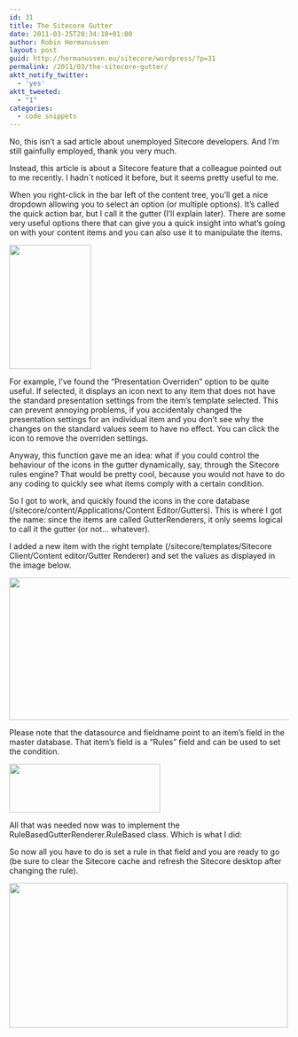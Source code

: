 ```yaml
---
id: 31
title: The Sitecore Gutter
date: 2011-03-25T20:34:10+01:00
author: Robin Hermanussen
layout: post
guid: http://hermanussen.eu/sitecore/wordpress/?p=31
permalink: /2011/03/the-sitecore-gutter/
aktt_notify_twitter:
  - 'yes'
aktt_tweeted:
  - "1"
categories:
  - code snippets
---
```

No, this isn&#8217;t a sad article about unemployed Sitecore developers. And I&#8217;m still gainfully employed, thank you very much.

Instead, this article is about a Sitecore feature that a colleague pointed out to me recently. I hadn´t noticed it before, but it seems pretty useful to me.

When you right-click in the bar left of the content tree, you&#8217;ll get a nice dropdown allowing you to select an option (or multiple options). It&#8217;s called the quick action bar, but I call it the gutter (I&#8217;ll explain later). There are some very useful options there that can give you a quick insight into what&#8217;s going on with your content items and you can also use it to manipulate the items.

<img class="alignnone" title="Sitecore gutter" src="/sitecore/wordpress/wp-content/uploads/sitecore_gutter.png" alt="" width="147" height="224" /> 

For example, I&#8217;ve found the &#8220;Presentation Overriden&#8221; option to be quite useful. If selected, it displays an icon next to any item that does not have the standard presentation settings from the item&#8217;s template selected. This can prevent annoying problems, if you accidentaly changed the presentation settings for an individual item and you don&#8217;t see why the changes on the standard values seem to have no effect. You can click the icon to remove the overriden settings.

Anyway, this function gave me an idea: what if you could control the behaviour of the icons in the gutter dynamically, say, through the Sitecore rules engine? That would be pretty cool, because you would not have to do any coding to quickly see what items comply with a certain condition.

So I got to work, and quickly found the icons in the core database (/sitecore/content/Applications/Content Editor/Gutters). This is where I got the name: since the items are called GutterRenderers, it only seems logical to call it the gutter (or not&#8230; whatever).

I added a new item with the right template (/sitecore/templates/Sitecore Client/Content editor/Gutter Renderer) and set the values as displayed in the image below.

<img class="alignnone" title="Settings" src="/sitecore/wordpress/wp-content/uploads/sitecore_rule_based_gutter_settings.png" alt="" width="599" height="257" /> 

Please note that the datasource and fieldname point to an item&#8217;s field in the master database. That item&#8217;s field is a &#8220;Rules&#8221; field and can be used to set the condition.

<img class="alignnone" title="Rule based gutter rules" src="/sitecore/wordpress/wp-content/uploads/sitecore_rule_based_gutter_rules.png" alt="" width="272" height="88" /> 

All that was needed now was to implement the RuleBasedGutterRenderer.RuleBased class. Which is what I did:



So now all you have to do is set a rule in that field and you are ready to go (be sure to clear the Sitecore cache and refresh the Sitecore desktop after changing the rule).

<img class="alignnone" title="The resulting gutter" src="/sitecore/wordpress/wp-content/uploads/sitecore_rule_based_gutter_display.png" alt="" width="502" height="261" />